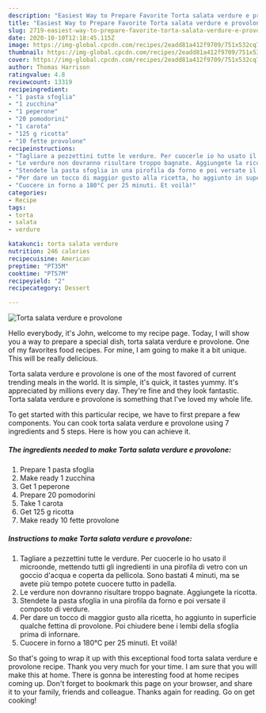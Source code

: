 ```yaml
---
description: "Easiest Way to Prepare Favorite Torta salata verdure e provolone"
title: "Easiest Way to Prepare Favorite Torta salata verdure e provolone"
slug: 2719-easiest-way-to-prepare-favorite-torta-salata-verdure-e-provolone
date: 2020-10-10T12:18:45.115Z
image: https://img-global.cpcdn.com/recipes/2eadd81a412f9709/751x532cq70/torta-salata-verdure-e-provolone-recipe-main-photo.jpg
thumbnail: https://img-global.cpcdn.com/recipes/2eadd81a412f9709/751x532cq70/torta-salata-verdure-e-provolone-recipe-main-photo.jpg
cover: https://img-global.cpcdn.com/recipes/2eadd81a412f9709/751x532cq70/torta-salata-verdure-e-provolone-recipe-main-photo.jpg
author: Thomas Harrison
ratingvalue: 4.8
reviewcount: 13319
recipeingredient:
- "1 pasta sfoglia"
- "1 zucchina"
- "1 peperone"
- "20 pomodorini"
- "1 carota"
- "125 g ricotta"
- "10 fette provolone"
recipeinstructions:
- "Tagliare a pezzettini tutte le verdure. Per cuocerle io ho usato il microonde, mettendo tutti gli ingredienti in una pirofila di vetro con un goccio d&#39;acqua e coperta da pellicola. Sono bastati 4 minuti, ma se avete più tempo potete cuocere tutto in padella."
- "Le verdure non dovranno risultare troppo bagnate. Aggiungete la ricotta."
- "Stendete la pasta sfoglia in una pirofila da forno e poi versate il composto di verdure."
- "Per dare un tocco di maggior gusto alla ricetta, ho aggiunto in superficie qualche fettina di provolone. Poi chiudere bene i lembi della sfoglia prima di infornare."
- "Cuocere in forno a 180°C per 25 minuti. Et voilà!"
categories:
- Recipe
tags:
- torta
- salata
- verdure

katakunci: torta salata verdure 
nutrition: 246 calories
recipecuisine: American
preptime: "PT35M"
cooktime: "PT57M"
recipeyield: "2"
recipecategory: Dessert

---
```



![Torta salata verdure e provolone](https://img-global.cpcdn.com/recipes/2eadd81a412f9709/751x532cq70/torta-salata-verdure-e-provolone-recipe-main-photo.jpg)

Hello everybody, it's John, welcome to my recipe page. Today, I will show you a way to prepare a special dish, torta salata verdure e provolone. One of my favorites food recipes. For mine, I am going to make it a bit unique. This will be really delicious.



Torta salata verdure e provolone is one of the most favored of current trending meals in the world. It is simple, it's quick, it tastes yummy. It's appreciated by millions every day. They're fine and they look fantastic. Torta salata verdure e provolone is something that I've loved my whole life.


To get started with this particular recipe, we have to first prepare a few components. You can cook torta salata verdure e provolone using 7 ingredients and 5 steps. Here is how you can achieve it.

<!--inarticleads1-->

##### The ingredients needed to make Torta salata verdure e provolone:

1. Prepare 1 pasta sfoglia
1. Make ready 1 zucchina
1. Get 1 peperone
1. Prepare 20 pomodorini
1. Take 1 carota
1. Get 125 g ricotta
1. Make ready 10 fette provolone




<!--inarticleads2-->

##### Instructions to make Torta salata verdure e provolone:

1. Tagliare a pezzettini tutte le verdure. Per cuocerle io ho usato il microonde, mettendo tutti gli ingredienti in una pirofila di vetro con un goccio d&#39;acqua e coperta da pellicola. Sono bastati 4 minuti, ma se avete più tempo potete cuocere tutto in padella.
1. Le verdure non dovranno risultare troppo bagnate. Aggiungete la ricotta.
1. Stendete la pasta sfoglia in una pirofila da forno e poi versate il composto di verdure.
1. Per dare un tocco di maggior gusto alla ricetta, ho aggiunto in superficie qualche fettina di provolone. Poi chiudere bene i lembi della sfoglia prima di infornare.
1. Cuocere in forno a 180°C per 25 minuti. Et voilà!




So that's going to wrap it up with this exceptional food torta salata verdure e provolone recipe. Thank you very much for your time. I am sure that you will make this at home. There is gonna be interesting food at home recipes coming up. Don't forget to bookmark this page on your browser, and share it to your family, friends and colleague. Thanks again for reading. Go on get cooking!
